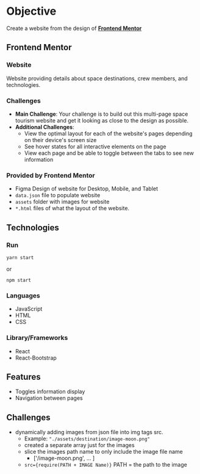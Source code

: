 # Objective

Create a website from the design of [**Frontend Mentor**](https://www.frontendmentor.io/challenges/space-tourism-multipage-website-gRWj1URZ3)

## Frontend Mentor

### Website

Website providing details about space destinations, crew members, and technologies.

### Challenges

- **Main Challenge**: Your challenge is to build out this multi-page space tourism website and get it looking as close to the design as possible.
- **Additional Challenges**:
    - View the optimal layout for each of the website's pages depending on their device's screen size
    - See hover states for all interactive elements on the page
    - View each page and be able to toggle between the tabs to see new information

### Provided by Frontend Mentor

- Figma Design of website for Desktop, Mobile, and Tablet
- `data.json` file to populate website
- `assets` folder with images for website
- `*.html` files of what the layout of the website.

## Technologies

### Run
`yarn start`

or

`npm start`

### Languages
- JavaScript
- HTML
- CSS

### Library/Frameworks
- React
- React-Bootstrap

## Features
- Toggles information display
- Navigation between pages

## Challenges
- dynamically adding images from json file into img tags src.
    - Example: `"./assets/destination/image-moon.png"`
    - created a separate array just for the images
    - slice the images path name to only include the image file name
        - ['/image-moon.png', ... ]
    - `src={require(PATH + IMAGE Name)}` PATH = the path to the image
